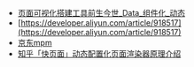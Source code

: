 - [页面可视化搭建工具前生今世_Data_组件化_动态](https://www.sohu.com/a/552733443_121124378)
- [https://developer.aliyun.com/article/918517](https://developer.aliyun.com/article/918517)
- [京东mpm](https://cloud.tencent.com/developer/article/1612753)
- [知乎「快页面」动态配置化页面渲染器原理介绍](https://zhuanlan.zhihu.com/p/100708653)
